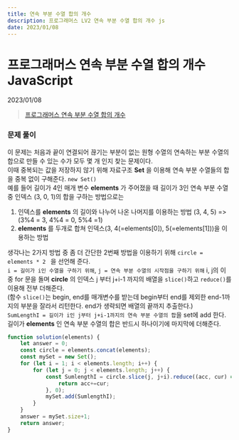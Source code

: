 ```yaml
---
title: 연속 부분 수열 합의 개수
description: 프로그래머스 LV2 연속 부분 수열 합의 개수 js
date: 2023/01/08
---
```


# 프로그래머스 연속 부분 수열 합의 개수 JavaScript
<div class="flex justify-end text-sm">2023/01/08</div>

> <a href="https://school.programmers.co.kr/learn/courses/30/lessons/131701" target="_blank" class="font-bold">프로그래머스 연속 부분 수열 합의 개수</a>

### 문제 풀이
이 문제는 처음과 끝이 연결되어 끊기는 부분이 없는 원형 수열의 연속하는 부분 수열의 합으로 만들 수 있는 수가 모두 몇 개 인지 찾는 문제이다.  
이때 중복되는 값을 저장하지 않기 위해 자료구조 **Set** 을 이용해 연속 부분 수열들의 합을 중복 없이 구해준다. `new Set()`  
예를 들어 길이가 4인 매개 변수 **elements** 가 주어졌을 때 길이가 3인 연속 부분 수열 중 인덱스 (3, 0, 1)의 합을 구하는 방법으로는
1. 인덱스를 **elements** 의 길이와 나누어 나온 나머지를 이용하는 방법 (3, 4, 5) => (3%4 = 3, 4%4 = 0, 5%4 =1)  
2. **elements** 를 두개로 합쳐 인덱스(3, 4(=elements\[0]), 5(=elements\[1]))을 이용하는 방법  

생각나는 2가지 방법 중 좀 더 간단한 2번째 방법을 이용하기 위해 `circle = elements * 2 ` 을 선언해 준다.  
`i = 길이가 i인 수열을 구하기 위해`, `j = 연속 부분 수열의 시작점을 구하기 위해` i, j의 이중 for 문을 돌며 **circle** 의 인덱스 j 부터 j+i-1 까지의 배열을 `slice()`하고 `reduce()`를 이용해 전부 더해준다.  
(함수 `slice()`는 begin, end를 매개변수를 받는데 begin부터 end를 제외한 end-1까지의 부분을 잘라서 리턴한다. end가 생략되면 배열의 끝까지 추출한다.)  
`SumLengthI = 길이가 i인 j부터 j+i-1까지의 연속 부분 수열의 합`을 set에 add 한다.  
길이가 **elements** 인 연속 부분 수열의 합은 반드시 하나이기에 마지막에 더해준다.


``` js
function solution(elements) {
    let answer = 0;
    const circle = elements.concat(elements);
    const mySet = new Set();
    for (let i = 1; i < elements.length; i++) {
        for (let j = 0; j < elements.length; j++) {
            const SumlengthI = circle.slice(j, j+i).reduce((acc, cur) => {
                return acc+=cur;
            }, 0);
            mySet.add(SumlengthI);
        }
    }
    answer = mySet.size+1;
    return answer;
}
```